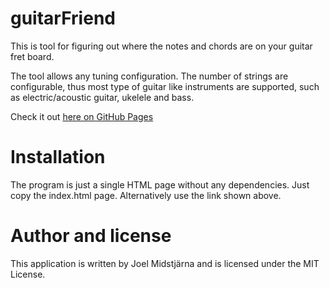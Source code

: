 # guitarFriend

This is tool for figuring out where the notes and chords are on your guitar fret board.

The tool allows any tuning configuration. The number of strings are configurable, thus most type of guitar like instruments are supported, such as electric/acoustic guitar, ukelele and bass.

Check it out [here on GitHub Pages](https://midstar.github.io/guitarFriend/html/index.html)

# Installation

The program is just a single HTML page without any dependencies. Just copy the index.html page. Alternatively use the link shown above.

# Author and license

This application is written by Joel Midstjärna and is licensed under the MIT License.